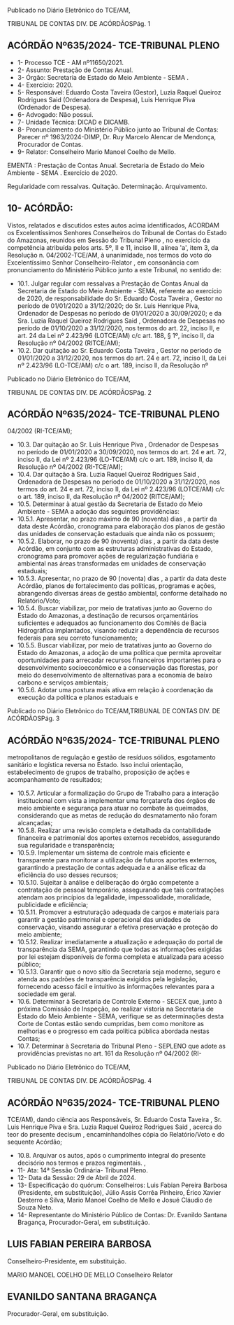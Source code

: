 Publicado  no  Diário  Eletrônico do TCE/AM,

TRIBUNAL DE CONTAS DIV. DE ACÓRDÃOSPág. 1

## ACÓRDÃO Nº635/2024- TCE-TRIBUNAL PLENO

- 1- Processo TCE - AM nº11650/2021.
- 2- Assunto: Prestação de Contas Anual.
- 3- Órgão: Secretaria de Estado do Meio Ambiente - SEMA .
- 4- Exercício: 2020.
- 5- Responsável: Eduardo Costa Taveira (Gestor), Luzia Raquel Queiroz Rodrigues Said (Ordenadora de Despesa), Luis Henrique Piva (Ordenador de Despesa).
- 6- Advogado: Não possui.
- 7- Unidade Técnica: DICAD e DICAMB.
- 8- Pronunciamento  do  Ministério  Público  junto  ao  Tribunal  de  Contas: Parecer  nº 1963/2024-DIMP, Dr. Ruy Marcelo Alencar de Mendonça, Procurador de Contas.
- 9- Relator: Conselheiro Mario Manoel Coelho de Mello.

EMENTA :  Prestação  de  Contas  Anual.  Secretaria de Estado do Meio Ambiente - SEMA . Exercício de 2020.

Regularidade com ressalvas. Quitação. Determinação. Arquivamento.

## 10-  ACÓRDÃO:

Vistos, relatados e discutidos estes autos acima identificados, ACORDAM os Excelentíssimos Senhores Conselheiros do Tribunal de Contas do Estado do Amazonas, reunidos em Sessão do Tribunal Pleno , no exercício da competência atribuída pelos arts. 5º, II e 11, inciso III, alínea 'a', item 3, da Resolução n. 04/2002-TCE/AM, à unanimidade, nos termos do voto do Excelentíssimo Senhor Conselheiro-Relator , em consonância com pronunciamento do Ministério Público junto a este Tribunal, no sentido de:

- 10.1. Julgar  regular  com  ressalvas a  Prestação  de  Contas  Anual  da Secretaria  de  Estado  do  Meio  Ambiente  -  SEMA,  referente  ao exercício de  2020,  de  responsabilidade  do Sr. Eduardo  Costa Taveira , Gestor no período de 01/01/2020 a 31/12/2020; do Sr. Luis Henrique Piva, Ordenador de Despesas no período de 01/01/2020 a 30/09/2020;  e  da Sra.  Luzia  Raquel  Queiroz  Rodrigues  Said , Ordenadora  de  Despesas  no  período  de  01/10/2020  a  31/12/2020, nos  termos  do  art.  22,  inciso  II,  e  art.  24  da  Lei  nº  2.423/96  (LOTCE/AM) c/c art.  188,  §  1º,  inciso  II,  da  Resolução  nº  04/2002  (RITCE/AM);
- 10.2. Dar quitação ao Sr. Eduardo Costa Taveira , Gestor no período de 01/01/2020 a 31/12/2020, nos termos do art. 24 e art. 72, inciso II, da Lei nº 2.423/96 (LO-TCE/AM) c/c o art. 189, inciso II, da Resolução nº

Publicado  no  Diário  Eletrônico do TCE/AM,

TRIBUNAL DE CONTAS DIV. DE ACÓRDÃOSPág. 2

## ACÓRDÃO Nº635/2024- TCE-TRIBUNAL PLENO

04/2002 (RI-TCE/AM);

- 10.3. Dar quitação ao Sr. Luis Henrique Piva , Ordenador de Despesas no período de 01/01/2020 a 30/09/2020, nos termos do art. 24 e art. 72, inciso II, da Lei nº 2.423/96 (LO-TCE/AM) c/c o art. 189, inciso II, da Resolução nº 04/2002 (RI-TCE/AM);
- 10.4. Dar quitação à Sra. Luzia Raquel  Queiroz  Rodrigues  Said , Ordenadora  de  Despesas no  período  de  01/10/2020  a  31/12/2020, nos  termos  do  art.  24  e  art.  72,  inciso  II,  da  Lei  nº  2.423/96  (LOTCE/AM)  c/c  o  art.  189,  inciso  II,  da  Resolução  nº  04/2002  (RITCE/AM);
- 10.5. Determinar à atual gestão da Secretaria de Estado  do  Meio Ambiente - SEMA a adoção das seguintes providências:
- 10.5.1. Apresentar,  no prazo  máximo  de  90  (noventa)  dias ,  a partir da data deste Acórdão, cronograma para elaboração dos planos de gestão das unidades de conservação estaduais que ainda não os possuem;
- 10.5.2. Elaborar, no prazo de 90 (noventa) dias , a partir da data deste Acórdão, em conjunto com as estruturas administrativas do Estado, cronograma  para  promover ações  de  regularização  fundiária  e  ambiental  nas  áreas transformadas em unidades de conservação estaduais;
- 10.5.3. Apresentar,  no prazo  de  90  (noventa)  dias ,  a  partir  da data deste Acórdão, planos de fortalecimento das políticas, programas e ações, abrangendo diversas áreas de gestão ambiental, conforme detalhado no Relatório/Voto;
- 10.5.4. Buscar viabilizar,  por  meio  de  tratativas  junto  ao  Governo do Estado do Amazonas, a destinação de recursos orçamentários  suficientes  e  adequados  ao  funcionamento dos  Comitês  de  Bacia  Hidrográfica  implantados,  visando reduzir a dependência  de  recursos  federais  para  seu correto funcionamento;
- 10.5.5. Buscar viabilizar,  por  meio  de  tratativas  junto  ao  Governo do  Estado  do  Amazonas,  a  adoção  de  uma  política  que permita  aproveitar  oportunidades  para  arrecadar  recursos financeiros importantes para o desenvolvimento socioeconômico e a conservação das florestas, por meio do desenvolvimento de alternativas para a economia de baixo carbono e serviços ambientais;
- 10.5.6. Adotar uma postura mais ativa em relação à coordenação da execução da política e planos estaduais e

Publicado  no  Diário  Eletrônico do TCE/AM,TRIBUNAL DE CONTAS DIV. DE ACÓRDÃOSPág. 3

## ACÓRDÃO Nº635/2024- TCE-TRIBUNAL PLENO

metropolitanos de regulação e gestão de resíduos sólidos, esgotamento sanitário  e  logística  reversa  no  Estado.  Isso inclui  orientação,  estabelecimento  de  grupos  de  trabalho, proposição de ações e acompanhamento de resultados;

- 10.5.7. Articular  a  formalização  do  Grupo  de  Trabalho  para  a interação institucional com vista a implementar uma forçatarefa  dos  órgãos  de  meio  ambiente  e  segurança  para atuar  no  combate  às  queimadas,  considerando  que  as metas de redução do desmatamento não foram alcançadas;
- 10.5.8. Realizar uma revisão completa e detalhada da contabilidade financeira e patrimonial dos aportes externos recebidos, assegurando sua regularidade e transparência;
- 10.5.9. Implementar  um  sistema  de  controle  mais  eficiente  e transparente para monitorar a utilização de futuros aportes externos, garantindo a prestação de contas adequada e a análise eficaz da eficiência do uso desses recursos;
- 10.5.10. Sujeitar  à  análise  e  deliberação  do  órgão  competente  a contratação  de  pessoal  temporário,  assegurando  que  tais contratações atendam aos princípios da legalidade, impessoalidade, moralidade, publicidade e eficiência;
- 10.5.11. Promover a estruturação adequada de cargos e materiais para garantir a gestão patrimonial e operacional das unidades  de  conservação,  visando  assegurar  a  efetiva preservação e proteção do meio ambiente;
- 10.5.12. Realizar  imediatamente  a  atualização  e  adequação  do portal de transparência da SEMA, garantindo que todas as informações exigidas por lei estejam disponíveis de forma completa e atualizada para acesso público;
- 10.5.13. Garantir  que  o  novo  sítio  da  Secretaria  seja  moderno, seguro  e  atenda  aos  padrões  de  transparência  exigidos pela legislação, fornecendo  acesso  fácil  e  intuitivo às informações relevantes para a sociedade em geral.
- 10.6. Determinar à  Secretaria de Controle Externo - SECEX que, junto à próxima Comissão de Inspeção, ao realizar vistoria na Secretaria de Estado  do  Meio  Ambiente  -  SEMA,  verifique  se  as  determinações desta Corte de Contas estão sendo cumpridas, bem como monitore as melhorias e o progresso em cada política pública abordada nestas Contas;
- 10.7. Determinar à Secretaria do Tribunal Pleno - SEPLENO que adote as providências  previstas  no  art.  161  da  Resolução  nº  04/2002  (RI-

Publicado  no  Diário  Eletrônico do TCE/AM,

TRIBUNAL DE CONTAS DIV. DE ACÓRDÃOSPág. 4

## ACÓRDÃO Nº635/2024- TCE-TRIBUNAL PLENO

TCE/AM),  dando  ciência  aos  Responsáveis, Sr.  Eduardo  Costa Taveira , Sr.  Luis  Henrique  Piva e Sra.  Luzia  Raquel  Queiroz Rodrigues Said , acerca do teor do presente decisum , encaminhandolhes cópia do Relatório/Voto e do sequente Acórdão;

- 10.8. Arquivar os autos, após o cumprimento integral do presente decisório  nos termos e prazos regimentais. ,
- 11-  Ata: 14ª Sessão Ordinária- Tribunal Pleno.
- 12-  Data da Sessão: 29 de Abril de 2024.
- 13-  Especificação do quórum: Conselheiros: Luis Fabian Pereira Barbosa (Presidente, em  substituição),  Júlio  Assis  Corrêa  Pinheiro,  Érico  Xavier  Desterro  e  Silva,  Mario Manoel Coelho de Mello e Josué Cláudio de Souza Neto.
- 14-  Representante do Ministério Público de Contas: Dr. Evanildo Santana Bragança, Procurador-Geral, em substituição.

## LUIS FABIAN PEREIRA BARBOSA

Conselheiro-Presidente, em substituição.

MARIO MANOEL COELHO DE MELLO Conselheiro Relator

## EVANILDO SANTANA BRAGANÇA

Procurador-Geral, em substituição.